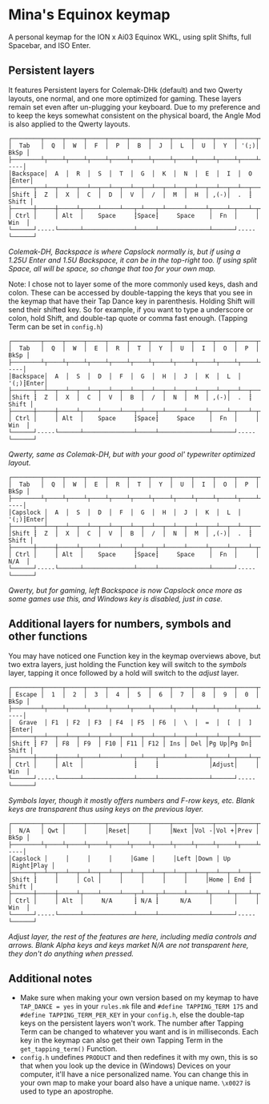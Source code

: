 # Mina's Equinox keymap

A personal keymap for the ION x Ai03 Equinox WKL, using split Shifts, full Spacebar, and ISO Enter.

## Persistent layers

It features Persistent layers for Colemak-DHk (default) and two Qwerty layouts, one normal, and one more optimized for gaming. These layers remain set even after un-plugging your keyboard. Due to my preference and to keep the keys somewhat consistent on the physical board, the Angle Mod is also applied to the Qwerty layouts.

```
┌────────┬─────┬─────┬─────┬─────┬─────┬─────┬─────┬─────┬─────┬─────┬──────┐
│  Tab   │  Q  │  W  │  F  │  P  │  B  │  J  │  L  │  U  │  Y  │ '(;)│ BkSp │
├────────┴┬────┴┬────┴┬────┴┬────┴┬────┴┬────┴┬────┴┬────┴┬────┴┬────┴┐-----│
│Backspace│  A  │  R  │  S  │  T  │  G  │  K  │  N  │  E  │  I  │  O  ┋Enter│
├──────┬──┴──┬──┴──┬──┴──┬──┴──┬──┴──┬──┴──┬──┴──┬──┴──┬──┴──┬──┴──┬──┴─────┤
│Shift ┋  Z  │  X  │  C  │  D  │  V  │  /  │  M  │  H  │ ,(-)│  .  ┋  Shift │
├──────┼─────┼─────┴┬────┴─────┴───┬─┴───┬─┴─────┴─────┴┬────┴─┬───┴─┬──────┤
│ Ctrl │     │ Alt  │    Space     ┋Space┋     Space    │  Fn  │     │ Win  │
└──────┘-----└──────┴──────────────┴─────┴──────────────┴──────┘-----└──────┘
```
_Colemak-DH, Backspace is where Capslock normally is, but if using_
_a 1.25U Enter and 1.5U Backspace, it can be in the top-right too._
_If using split Space, all will be space, so change that too for your own map._

Note: I chose not to layer some of the more commonly used keys, dash and colon. These can be accessed by double-tapping the keys that you see in the keymap that have their Tap Dance key in parenthesis. Holding Shift will send their shifted key. So for example, if you want to type a underscore or colon, hold Shift, and double-tap quote or comma fast enough. (Tapping Term can be set in `config.h`)


```
┌────────┬─────┬─────┬─────┬─────┬─────┬─────┬─────┬─────┬─────┬─────┬──────┐
│  Tab   │  Q  │  W  │  E  │  R  │  T  │  Y  │  U  │  I  │  O  │  P  │ BkSp │
├────────┴┬────┴┬────┴┬────┴┬────┴┬────┴┬────┴┬────┴┬────┴┬────┴┬────┴┐-----│
│Backspace│  A  │  S  │  D  │  F  │  G  │  H  │  J  │  K  │  L  │ '(;)┋Enter│
├──────┬──┴──┬──┴──┬──┴──┬──┴──┬──┴──┬──┴──┬──┴──┬──┴──┬──┴──┬──┴──┬──┴─────┤
│Shift ┋  Z  │  X  │  C  │  V  │  B  │  /  │  N  │  M  │ ,(-)│  .  ┋  Shift │
├──────┼─────┼─────┴┬────┴─────┴───┬─┴───┬─┴─────┴─────┴┬────┴─┬───┴─┬──────┤
│ Ctrl │     │ Alt  │    Space     ┋Space┋     Space    │  Fn  │     │ Win  │
└──────┘-----└──────┴──────────────┴─────┴──────────────┴──────┘-----└──────┘
```
_Qwerty, same as Colemak-DH, but with your good ol' typewriter optimized layout._

```
┌────────┬─────┬─────┬─────┬─────┬─────┬─────┬─────┬─────┬─────┬─────┬──────┐
│  Tab   │  Q  │  W  │  E  │  R  │  T  │  Y  │  U  │  I  │  O  │  P  │ BkSp │
├────────┴┬────┴┬────┴┬────┴┬────┴┬────┴┬────┴┬────┴┬────┴┬────┴┬────┴┐-----│
│Capslock │  A  │  S  │  D  │  F  │  G  │  H  │  J  │  K  │  L  │ '(;)┋Enter│
├──────┬──┴──┬──┴──┬──┴──┬──┴──┬──┴──┬──┴──┬──┴──┬──┴──┬──┴──┬──┴──┬──┴─────┤
│Shift ┋  Z  │  X  │  C  │  V  │  B  │  /  │  N  │  M  │ ,(-)│  .  ┋  Shift │
├──────┼─────┼─────┴┬────┴─────┴───┬─┴───┬─┴─────┴─────┴┬────┴─┬───┴─┬──────┤
│ Ctrl │     │ Alt  │    Space     ┋Space┋     Space    │  Fn  │     │ N/A  │
└──────┘-----└──────┴──────────────┴─────┴──────────────┴──────┘-----└──────┘
```
_Qwerty, but for gaming, left Backspace is now Capslock once more as some games use this,_
_and Windows key is disabled, just in case._

## Additional layers for numbers, symbols and other functions

You may have noticed one Function key in the keymap overviews above, but two extra layers, just holding the Function key will switch to the _symbols_ layer, tapping it once followed by a hold will switch to the _adjust_ layer.


```
┌────────┬─────┬─────┬─────┬─────┬─────┬─────┬─────┬─────┬─────┬─────┬──────┐
│ Escape │  1  │  2  │  3  │  4  │  5  │  6  │  7  │  8  │  9  │  0  │ BkSp │
├────────┴┬────┴┬────┴┬────┴┬────┴┬────┴┬────┴┬────┴┬────┴┬────┴┬────┴┐-----│
│  Grave  │ F1  │ F2  │ F3  │ F4  │ F5  │ F6  │  \  │  =  │  [  │  ]  ┋Enter│
├──────┬──┴──┬──┴──┬──┴──┬──┴──┬──┴──┬──┴──┬──┴──┬──┴──┬──┴──┬──┴──┬──┴─────┤
│Shift ┋ F7  │ F8  │ F9  │ F10 │ F11 │ F12 │ Ins │ Del │Pg Up│Pg Dn┋  Shift │
├──────┼─────┼─────┴┬────┴─────┴───┬─┴───┬─┴─────┴─────┴┬────┴─┬───┴─┬──────┤
│ Ctrl │     │ Alt  │              ┋     ┋              │Adjust│     │ Win  │
└──────┘-----└──────┴──────────────┴─────┴──────────────┴──────┘-----└──────┘
```
_Symbols layer, though it mostly offers numbers and F-row keys, etc._
_Blank keys are transparent thus using keys on the previous layer._

```
┌────────┬─────┬─────┬─────┬─────┬─────┬─────┬─────┬─────┬─────┬─────┬──────┐
│  N/A   │ Qwt │     │     │Reset│     │     │Next │Vol -│Vol +│Prev │ BkSp │
├────────┴┬────┴┬────┴┬────┴┬────┴┬────┴┬────┴┬────┴┬────┴┬────┴┬────┴┐-----│
│Capslock │     │     │     │     │Game │     │Left │Down │ Up  │Right┋Play │
├──────┬──┴──┬──┴──┬──┴──┬──┴──┬──┴──┬──┴──┬──┴──┬──┴──┬──┴──┬──┴──┬──┴─────┤
│Shift ┋     │     │ Col │     │     │     │     │     │Home │ End ┋  Shift │
├──────┼─────┼─────┴┬────┴─────┴───┬─┴───┬─┴─────┴─────┴┬────┴─┬───┴─┬──────┤
│ Ctrl │     │ Alt  │     N/A      ┋ N/A ┋      N/A     │      │     │ Win  │
└──────┘-----└──────┴──────────────┴─────┴──────────────┴──────┘-----└──────┘
```
_Adjust layer, the rest of the features are here, including media controls and arrows._
_Blank Alpha keys and keys market N/A are not transparent here, they don't do anything when pressed._

## Additional notes

- Make sure when making your own version based on my keymap to have `TAP_DANCE = yes` in your `rules.mk` file and `#define TAPPING_TERM 175` and `#define TAPPING_TERM_PER_KEY` in your `config.h`, else the double-tap keys on the persistent layers won't work. The number after Tapping Term can be changed to whatever you want and is in milliseconds. Each key in the keymap can also get their own Tapping Term in the `get_tapping_term()` Function.
- `config.h` undefines `PRODUCT` and then redefines it with my own, this is so that when you look up the device in (Windows) Devices on your computer, it'll have a nice personalized name. You can change this in your own map to make your board also have a unique name. `\x0027` is used to type an apostrophe.
